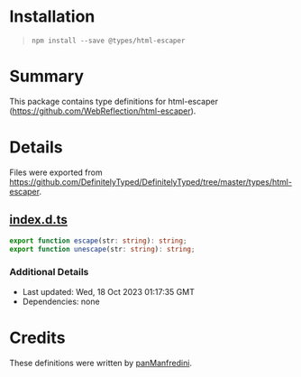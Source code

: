 # Installation
> `npm install --save @types/html-escaper`

# Summary
This package contains type definitions for html-escaper (https://github.com/WebReflection/html-escaper).

# Details
Files were exported from https://github.com/DefinitelyTyped/DefinitelyTyped/tree/master/types/html-escaper.
## [index.d.ts](https://github.com/DefinitelyTyped/DefinitelyTyped/tree/master/types/html-escaper/index.d.ts)
````ts
export function escape(str: string): string;
export function unescape(str: string): string;

````

### Additional Details
 * Last updated: Wed, 18 Oct 2023 01:17:35 GMT
 * Dependencies: none

# Credits
These definitions were written by [panManfredini](https://github.com/panManfredini).
